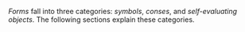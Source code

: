  



*Forms* fall into three categories: *symbols*, *conses*, and *self-evaluating objects*. The following sections explain these categories. 



